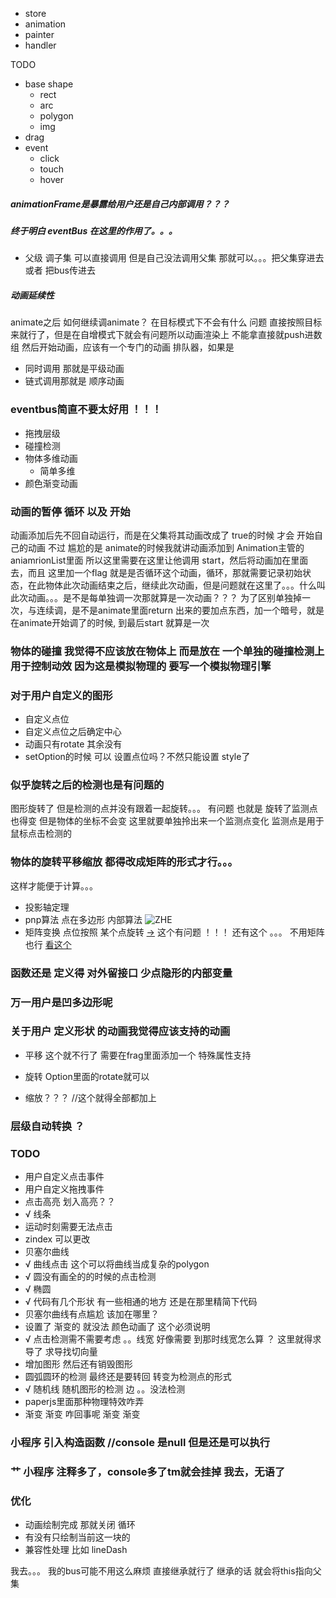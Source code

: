 - store
- animation
- painter
- handler



TODO 
- base shape
    - rect
    - arc
    - polygon
    - img
- drag
- event 
  - click 
  - touch
  - hover




##### animationFrame是暴露给用户还是自己内部调用？？？

##### 终于明白 eventBus 在这里的作用了。。。 
- 父级 调子集 可以直接调用 但是自己没法调用父集 那就可以。。。把父集穿进去  或者 把bus传进去


##### 动画延续性
animate之后 如何继续调animate？ 在目标模式下不会有什么 问题 直接按照目标来就行了，但是在自增模式下就会有问题所以动画渲染上 不能拿直接就push进数组 然后开始动画，应该有一个专门的动画
排队器，如果是
  - 同时调用 那就是平级动画
  - 链式调用那就是 顺序动画

### eventbus简直不要太好用 ！！！


- 拖拽层级
- 碰撞检测
- 物体多维动画
  - 简单多维
- 颜色渐变动画


### 动画的暂停 循环 以及 开始

动画添加后先不回自动运行，而是在父集将其动画改成了 true的时候 才会 开始自己的动画
不过 尴尬的是 animate的时候我就讲动画添加到 Animation主管的aniamrionList里面
所以这里需要在这里让他调用 start，然后将动画加在里面去，而且 这里加一个flag 就是是否循环这个动画，循环，那就需要记录初始状态，在此物体此次动画结束之后，继续此次动画，但是问题就在这里了。。。什么叫此次动画。。。是不是每单独调一次那就算是一次动画？？？
为了区别单独掉一次，与连续调，是不是animate里面return 出来的要加点东西，加一个暗号，就是在animate开始调了的时候, 到最后start 就算是一次

### 物体的碰撞 我觉得不应该放在物体上 而是放在 一个单独的碰撞检测上 用于控制动效 因为这是模拟物理的 要写一个模拟物理引擎 

### 对于用户自定义的图形 
- 自定义点位 
- 自定义点位之后确定中心
- 动画只有rotate 其余没有
- setOption的时候 可以 设置点位吗？不然只能设置 style了


### 似乎旋转之后的检测也是有问题的
图形旋转了 但是检测的点并没有跟着一起旋转。。。 有问题 
也就是 旋转了监测点也得变 但是物体的坐标不会变 这里就要单独拎出来一个监测点变化 监测点是用于鼠标点击检测的 

### 物体的旋转平移缩放 都得改成矩阵的形式才行。。。
这样才能便于计算。。。


- 投影轴定理
- pnp算法 点在多边形 内部算法 ![ZHE](http://blog.csdn.net/hjh2005/article/details/9246967)
- 矩阵变换
  点位按照 某个点旋转 [->](http://blog.csdn.net/csxiaoshui/article/details/65446125) 这个有问题 ！！！
   还有这个 。。。 不用矩阵也行 [](https://stackoverflow.com/questions/2259476/rotating-a-point-about-another-point-2d)
   [看这个](https://math.stackexchange.com/questions/2093314/rotation-matrix-and-of-rotation-around-a-point)


### 函数还是 定义得 对外留接口 少点隐形的内部变量


### 万一用户是凹多边形呢 

### 关于用户 定义形状  的动画我觉得应该支持的动画
- 平移 这个就不行了 需要在frag里面添加一个 特殊属性支持
- 旋转 Option里面的rotate就可以

- 缩放？？？ //这个就得全部都加上 


### 层级自动转换 ？


### TODO 
- 用户自定义点击事件
- 用户自定义拖拽事件
- 点击高亮 划入高亮？？
- √ 线条
- 运动时刻需要无法点击
- zindex 可以更改
- 贝塞尔曲线
- √ 曲线点击 这个可以将曲线当成复杂的polygon
- √ 圆没有画全的的时候的点击检测 
- √ 椭圆
- √ 代码有几个形状 有一些相通的地方 还是在那里精简下代码
- 贝塞尔曲线有点尴尬 该加在哪里？
- 设置了 渐变的 就没法 颜色动画了 这个必须说明
- √ 点击检测需不需要考虑 。。线宽 好像需要 到那时线宽怎么算 ？ 这里就得求导了 求导找切向量
- 增加图形 然后还有销毁图形
- 圆弧圆环的检测 最终还是要转回 转变为检测点的形式
- √ 随机线 随机图形的检测 边 。。没法检测
- paperjs里面那种物理特效咋弄
- 渐变 渐变 咋回事呢 渐变 渐变 

### 小程序 引入构造函数  //console 是null 但是还是可以执行

### 艹 小程序 注释多了，console多了tm就会挂掉 我去，无语了



### 优化
- 动画绘制完成 那就关闭 循环
- 有没有只绘制当前这一块的
- 兼容性处理 比如 lineDash


我去。。。 我的bus可能不用这么麻烦 直接继承就行了 
继承的话 就会将this指向父集